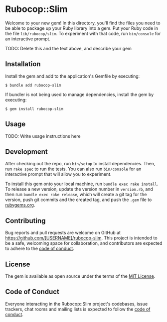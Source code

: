 # Rubocop::Slim

Welcome to your new gem! In this directory, you'll find the files you need to be able to package up your Ruby library into a gem. Put your Ruby code in the file `lib/rubocop/slim`. To experiment with that code, run `bin/console` for an interactive prompt.

TODO: Delete this and the text above, and describe your gem

## Installation

Install the gem and add to the application's Gemfile by executing:

    $ bundle add rubocop-slim

If bundler is not being used to manage dependencies, install the gem by executing:

    $ gem install rubocop-slim

## Usage

TODO: Write usage instructions here

## Development

After checking out the repo, run `bin/setup` to install dependencies. Then, run `rake spec` to run the tests. You can also run `bin/console` for an interactive prompt that will allow you to experiment.

To install this gem onto your local machine, run `bundle exec rake install`. To release a new version, update the version number in `version.rb`, and then run `bundle exec rake release`, which will create a git tag for the version, push git commits and the created tag, and push the `.gem` file to [rubygems.org](https://rubygems.org).

## Contributing

Bug reports and pull requests are welcome on GitHub at https://github.com/[USERNAME]/rubocop-slim. This project is intended to be a safe, welcoming space for collaboration, and contributors are expected to adhere to the [code of conduct](https://github.com/[USERNAME]/rubocop-slim/blob/main/CODE_OF_CONDUCT.md).

## License

The gem is available as open source under the terms of the [MIT License](https://opensource.org/licenses/MIT).

## Code of Conduct

Everyone interacting in the Rubocop::Slim project's codebases, issue trackers, chat rooms and mailing lists is expected to follow the [code of conduct](https://github.com/[USERNAME]/rubocop-slim/blob/main/CODE_OF_CONDUCT.md).
